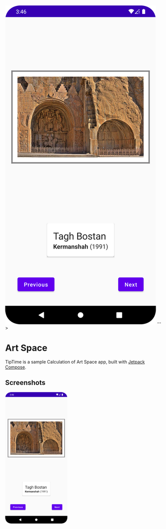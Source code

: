 <!-- #this is first image in github

<!-- ![This is an image](https://github.com/rezajax/ArtSpace/blob/master/pic/Screenshot_20220518_155815.png) -->



[![Less Than Jake — Scott Farcas Takes It On The Chin](/pic/Screenshot_20220518_155815.png)](https://www.youtube.com/watch?v=PYCxct2e0zI)
 -->
 
 
# Art Space
TipTime is a sample Calculation of Art Space app, built with
[Jetpack Compose](https://developer.android.com/jetpack/compose). 


 ## Screenshots

<img src="pic/Screenshot_20220518_155815.png" alt="Screenshot" width="200">
